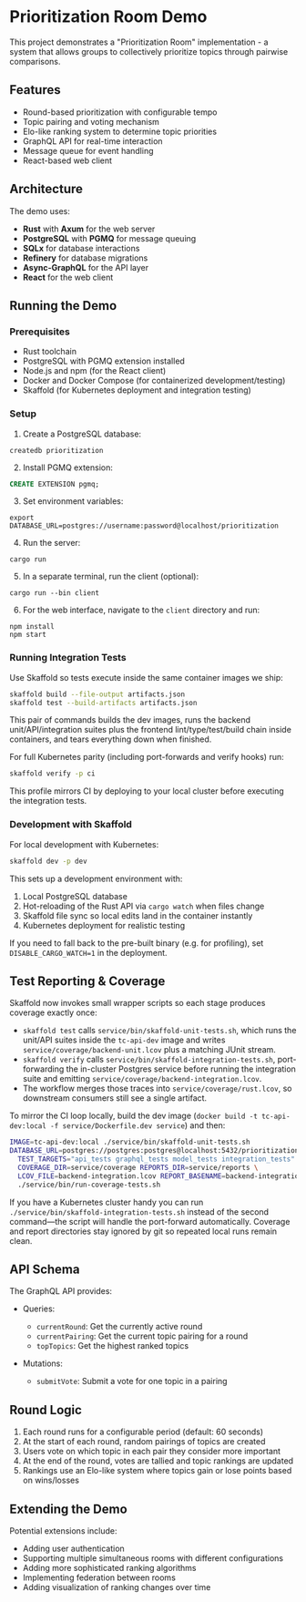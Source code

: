 # Prioritization Room Demo

This project demonstrates a "Prioritization Room" implementation - a system that allows groups to collectively prioritize topics through pairwise comparisons.

## Features

- Round-based prioritization with configurable tempo
- Topic pairing and voting mechanism
- Elo-like ranking system to determine topic priorities
- GraphQL API for real-time interaction
- Message queue for event handling
- React-based web client

## Architecture

The demo uses:
- **Rust** with **Axum** for the web server
- **PostgreSQL** with **PGMQ** for message queuing
- **SQLx** for database interactions
- **Refinery** for database migrations
- **Async-GraphQL** for the API layer
- **React** for the web client

## Running the Demo

### Prerequisites

- Rust toolchain
- PostgreSQL with PGMQ extension installed
- Node.js and npm (for the React client)
- Docker and Docker Compose (for containerized development/testing)
- Skaffold (for Kubernetes deployment and integration testing)

### Setup

1. Create a PostgreSQL database:
```
createdb prioritization
```

2. Install PGMQ extension:
```sql
CREATE EXTENSION pgmq;
```

3. Set environment variables:
```
export DATABASE_URL=postgres://username:password@localhost/prioritization
```

4. Run the server:
```
cargo run
```

5. In a separate terminal, run the client (optional):
```
cargo run --bin client
```

6. For the web interface, navigate to the `client` directory and run:
```
npm install
npm start
```

### Running Integration Tests

Use Skaffold so tests execute inside the same container images we ship:

```bash
skaffold build --file-output artifacts.json
skaffold test --build-artifacts artifacts.json
```

This pair of commands builds the dev images, runs the backend unit/API/integration suites plus the frontend lint/type/test/build chain inside containers, and tears everything down when finished.

For full Kubernetes parity (including port-forwards and verify hooks) run:

```bash
skaffold verify -p ci
```

This profile mirrors CI by deploying to your local cluster before executing the integration tests.

### Development with Skaffold

For local development with Kubernetes:

```bash
skaffold dev -p dev
```

This sets up a development environment with:
1. Local PostgreSQL database
2. Hot-reloading of the Rust API via `cargo watch` when files change
3. Skaffold file sync so local edits land in the container instantly
4. Kubernetes deployment for realistic testing

If you need to fall back to the pre-built binary (e.g. for profiling), set `DISABLE_CARGO_WATCH=1` in the deployment.

## Test Reporting & Coverage

Skaffold now invokes small wrapper scripts so each stage produces coverage exactly once:

- `skaffold test` calls `service/bin/skaffold-unit-tests.sh`, which runs the unit/API suites inside the `tc-api-dev` image and writes `service/coverage/backend-unit.lcov` plus a matching JUnit stream.
- `skaffold verify` calls `service/bin/skaffold-integration-tests.sh`, port-forwarding the in-cluster Postgres service before running the integration suite and emitting `service/coverage/backend-integration.lcov`.
- The workflow merges those traces into `service/coverage/rust.lcov`, so downstream consumers still see a single artifact.

To mirror the CI loop locally, build the dev image (`docker build -t tc-api-dev:local -f service/Dockerfile.dev service`) and then:

```bash
IMAGE=tc-api-dev:local ./service/bin/skaffold-unit-tests.sh
DATABASE_URL=postgres://postgres:postgres@localhost:5432/prioritization \
  TEST_TARGETS="api_tests graphql_tests model_tests integration_tests" \
  COVERAGE_DIR=service/coverage REPORTS_DIR=service/reports \
  LCOV_FILE=backend-integration.lcov REPORT_BASENAME=backend-integration \
  ./service/bin/run-coverage-tests.sh
```

If you have a Kubernetes cluster handy you can run `./service/bin/skaffold-integration-tests.sh` instead of the second command—the script will handle the port-forward automatically. Coverage and report directories stay ignored by git so repeated local runs remain clean.

## API Schema

The GraphQL API provides:

- Queries:
  - `currentRound`: Get the currently active round
  - `currentPairing`: Get the current topic pairing for a round
  - `topTopics`: Get the highest ranked topics

- Mutations:
  - `submitVote`: Submit a vote for one topic in a pairing

## Round Logic

1. Each round runs for a configurable period (default: 60 seconds)
2. At the start of each round, random pairings of topics are created
3. Users vote on which topic in each pair they consider more important
4. At the end of the round, votes are tallied and topic rankings are updated
5. Rankings use an Elo-like system where topics gain or lose points based on wins/losses

## Extending the Demo

Potential extensions include:
- Adding user authentication
- Supporting multiple simultaneous rooms with different configurations
- Adding more sophisticated ranking algorithms
- Implementing federation between rooms
- Adding visualization of ranking changes over time
